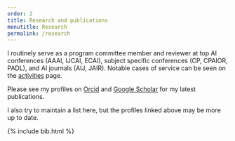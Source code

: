 ```yaml
---
order: 2
title: Research and publications
menutitle: Research
permalink: /research
---
```


I routinely serve as a program committee member and reviewer at top AI conferences (AAAI, IJCAI, ECAI), subject specific conferences (CP, CPAIOR, PADL), and AI journals (AIJ, JAIR). Notable cases of service can be seen on the [activities](/activities) page.

Please see my profiles on
[Orcid](http://orcid.org/0000-0001-9519-938X) and
[Google Scholar](https://scholar.google.co.uk/citations?user=heG7k-gAAAAJ&hl=en) for my latest publications.

I also try to maintain a list here, but the profiles linked above may be more up to date.

{% include bib.html %}

